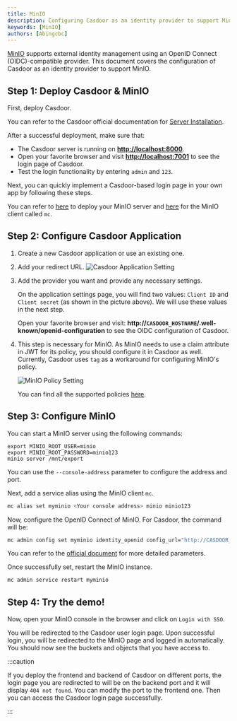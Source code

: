 ```yaml
---
title: MinIO
description: Configuring Casdoor as an identity provider to support MinIO
keywords: [MinIO]
authors: [Abingcbc]
---
```


[MinIO](https://github.com/minio/minio) supports external identity management using an OpenID Connect (OIDC)-compatible provider. This document covers the configuration of Casdoor as an identity provider to support MinIO.

## Step 1: Deploy Casdoor & MinIO

First, deploy Casdoor.

You can refer to the Casdoor official documentation for [Server Installation](/docs/basic/server-installation).

After a successful deployment, make sure that:

- The Casdoor server is running on **<http://localhost:8000>**.
- Open your favorite browser and visit **<http://localhost:7001>** to see the login page of Casdoor.
- Test the login functionality by entering `admin` and `123`.

Next, you can quickly implement a Casdoor-based login page in your own app by following these steps.

You can refer to [here](https://github.com/minio/minio#minio-quickstart-guide) to deploy your MinIO server and [here](https://docs.min.io/minio/baremetal/reference/minio-mc.html#install-mc) for the MinIO client called `mc`.

## Step 2: Configure Casdoor Application

1. Create a new Casdoor application or use an existing one.
2. Add your redirect URL.
![Casdoor Application Setting](/img/integration/appsetting_spring_security.png)
3. Add the provider you want and provide any necessary settings.

    On the application settings page, you will find two values: `Client ID` and `Client secret` (as shown in the picture above). We will use these values in the next step.

    Open your favorite browser and visit: **http://`CASDOOR_HOSTNAME`/.well-known/openid-configuration** to see the OIDC configuration of Casdoor.

4. This step is necessary for MinIO. As MinIO needs to use a claim attribute in JWT for its policy, you should configure it in Casdoor as well. Currently, Casdoor uses `tag` as a workaround for configuring MinIO's policy.

    ![MinIO Policy Setting](/img/integration/go/minio/minio_policy.png)

    You can find all the supported policies [here](https://docs.min.io/minio/baremetal/security/minio-identity-management/policy-based-access-control.html#minio-policy).

## Step 3: Configure MinIO

You can start a MinIO server using the following commands:

```shell
export MINIO_ROOT_USER=minio
export MINIO_ROOT_PASSWORD=minio123
minio server /mnt/export
```

You can use the `--console-address` parameter to configure the address and port.

Next, add a service alias using the MinIO client `mc`.

```bash
mc alias set myminio <Your console address> minio minio123
```

Now, configure the OpenID Connect of MinIO. For Casdoor, the command will be:

```bash
mc admin config set myminio identity_openid config_url="http://CASDOOR_HOSTNAME/.well-known/openid-configuration" client_id=<client id> client_secret=<client secret> claim_name="tag"
```

You can refer to the [official document](https://docs.min.io/minio/baremetal/reference/minio-server/minio-server.html#openid-identity-management) for more detailed parameters.

Once successfully set, restart the MinIO instance.

```bash
mc admin service restart myminio
```

## Step 4: Try the demo!

Now, open your MinIO console in the browser and click on `Login with SSO`.

You will be redirected to the Casdoor user login page. Upon successful login, you will be redirected to the MinIO page and logged in automatically. You should now see the buckets and objects that you have access to.

:::caution

If you deploy the frontend and backend of Casdoor on different ports, the login page you are redirected to will be on the backend port and it will display `404 not found`. You can modify the port to the frontend one. Then you can access the Casdoor login page successfully.

:::
